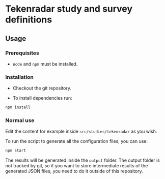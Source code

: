 # Tekenradar study and survey definitions

## Usage

### Prerequisites

- `node` and `npm` must be installed.

### Installation

- Checkout the git repository.

- To install dependencies run:

```sh
npm install
```

### Normal use

Edit the content for example inside `src/studies/tekenradar` as you wish.

To run the script to generate all the configuration files, you can use:

```sh
npm start
```

The results will be generated inside the `output` folder.
The output folder is not tracked by git, so if you want to store intermediate results of the generated JSON files, you need to do it outside of this repository.

